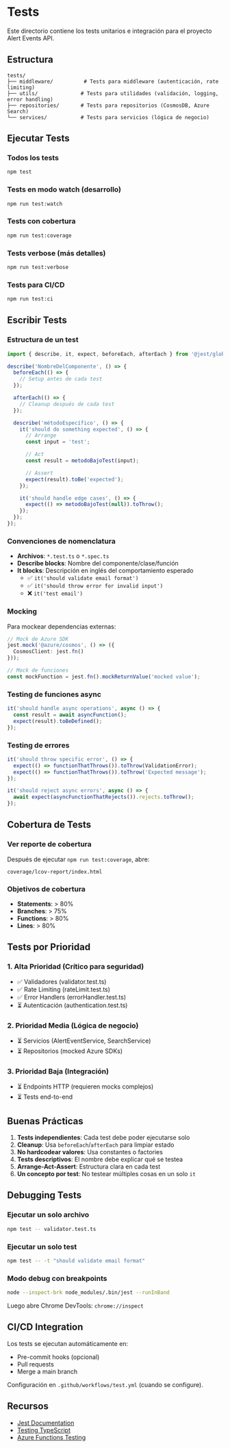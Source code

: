 # Tests

Este directorio contiene los tests unitarios e integración para el proyecto Alert Events API.

## Estructura

```
tests/
├── middleware/          # Tests para middleware (autenticación, rate limiting)
├── utils/              # Tests para utilidades (validación, logging, error handling)
├── repositories/       # Tests para repositorios (CosmosDB, Azure Search)
└── services/           # Tests para servicios (lógica de negocio)
```

## Ejecutar Tests

### Todos los tests
```bash
npm test
```

### Tests en modo watch (desarrollo)
```bash
npm run test:watch
```

### Tests con cobertura
```bash
npm run test:coverage
```

### Tests verbose (más detalles)
```bash
npm run test:verbose
```

### Tests para CI/CD
```bash
npm run test:ci
```

## Escribir Tests

### Estructura de un test

```typescript
import { describe, it, expect, beforeEach, afterEach } from '@jest/globals';

describe('NombreDelComponente', () => {
  beforeEach(() => {
    // Setup antes de cada test
  });

  afterEach(() => {
    // Cleanup después de cada test
  });

  describe('métodoEspecífico', () => {
    it('should do something expected', () => {
      // Arrange
      const input = 'test';

      // Act
      const result = metodoBajoTest(input);

      // Assert
      expect(result).toBe('expected');
    });

    it('should handle edge cases', () => {
      expect(() => metodoBajoTest(null)).toThrow();
    });
  });
});
```

### Convenciones de nomenclatura

- **Archivos**: `*.test.ts` o `*.spec.ts`
- **Describe blocks**: Nombre del componente/clase/función
- **It blocks**: Descripción en inglés del comportamiento esperado
  - ✅ `it('should validate email format')`
  - ✅ `it('should throw error for invalid input')`
  - ❌ `it('test email')`

### Mocking

Para mockear dependencias externas:

```typescript
// Mock de Azure SDK
jest.mock('@azure/cosmos', () => ({
  CosmosClient: jest.fn()
}));

// Mock de funciones
const mockFunction = jest.fn().mockReturnValue('mocked value');
```

### Testing de funciones async

```typescript
it('should handle async operations', async () => {
  const result = await asyncFunction();
  expect(result).toBeDefined();
});
```

### Testing de errores

```typescript
it('should throw specific error', () => {
  expect(() => functionThatThrows()).toThrow(ValidationError);
  expect(() => functionThatThrows()).toThrow('Expected message');
});

it('should reject async errors', async () => {
  await expect(asyncFunctionThatRejects()).rejects.toThrow();
});
```

## Cobertura de Tests

### Ver reporte de cobertura

Después de ejecutar `npm run test:coverage`, abre:
```
coverage/lcov-report/index.html
```

### Objetivos de cobertura

- **Statements**: > 80%
- **Branches**: > 75%
- **Functions**: > 80%
- **Lines**: > 80%

## Tests por Prioridad

### 1. Alta Prioridad (Crítico para seguridad)
- ✅ Validadores (validator.test.ts)
- ✅ Rate Limiting (rateLimit.test.ts)
- ✅ Error Handlers (errorHandler.test.ts)
- ⏳ Autenticación (authentication.test.ts)

### 2. Prioridad Media (Lógica de negocio)
- ⏳ Servicios (AlertEventService, SearchService)
- ⏳ Repositorios (mocked Azure SDKs)

### 3. Prioridad Baja (Integración)
- ⏳ Endpoints HTTP (requieren mocks complejos)
- ⏳ Tests end-to-end

## Buenas Prácticas

1. **Tests independientes**: Cada test debe poder ejecutarse solo
2. **Cleanup**: Usa `beforeEach`/`afterEach` para limpiar estado
3. **No hardcodear valores**: Usa constantes o factories
4. **Tests descriptivos**: El nombre debe explicar qué se testea
5. **Arrange-Act-Assert**: Estructura clara en cada test
6. **Un concepto por test**: No testear múltiples cosas en un solo `it`

## Debugging Tests

### Ejecutar un solo archivo
```bash
npm test -- validator.test.ts
```

### Ejecutar un solo test
```bash
npm test -- -t "should validate email format"
```

### Modo debug con breakpoints
```bash
node --inspect-brk node_modules/.bin/jest --runInBand
```

Luego abre Chrome DevTools: `chrome://inspect`

## CI/CD Integration

Los tests se ejecutan automáticamente en:
- Pre-commit hooks (opcional)
- Pull requests
- Merge a main branch

Configuración en `.github/workflows/test.yml` (cuando se configure).

## Recursos

- [Jest Documentation](https://jestjs.io/docs/getting-started)
- [Testing TypeScript](https://jestjs.io/docs/getting-started#using-typescript)
- [Azure Functions Testing](https://docs.microsoft.com/azure/azure-functions/functions-test-a-function)
